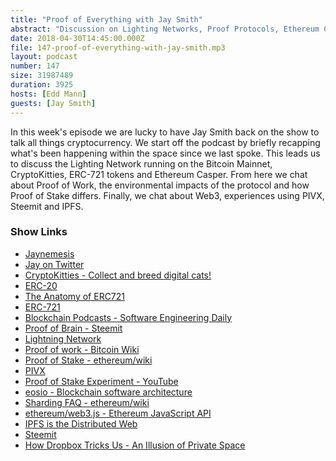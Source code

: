 ```yaml
---
title: "Proof of Everything with Jay Smith"
abstract: "Discussion on Lighting Networks, Proof Protocols, Ethereum Casper and IPFS"
date: 2018-04-30T14:45:00.000Z
file: 147-proof-of-everything-with-jay-smith.mp3
layout: podcast
number: 147
size: 31987489
duration: 3925
hosts: [Edd Mann]
guests: [Jay Smith]
---
```


In this week's episode we are lucky to have Jay Smith back on the show to talk all things cryptocurrency.
We start off the podcast by briefly recapping what's been happening within the space since we last spoke.
This leads us to discuss the Lighting Network running on the Bitcoin Mainnet, CryptoKitties, ERC-721 tokens and Ethereum Casper.
From here we chat about Proof of Work, the environmental impacts of the protocol and how Proof of Stake differs.
Finally, we chat about Web3, experiences using PIVX, Steemit and IPFS.

### Show Links

- [Jaynemesis](https://www.jaynemesis.com/)
- [Jay on Twitter](https://twitter.com/jaynemesis)
- [CryptoKitties - Collect and breed digital cats!](https://www.cryptokitties.co/)
- [ERC-20](https://en.wikipedia.org/wiki/ERC20)
- [The Anatomy of ERC721](https://medium.com/crypto-currently/the-anatomy-of-erc721-e9db77abfc24)
- [ERC-721](http://erc721.org/)
- [Blockchain Podcasts - Software Engineering Daily](https://softwareengineeringdaily.com/category/blockchain/)
- [Proof of Brain - Steemit](https://steemit.com/crypto/@darkflame/proof-of-brain)
- [Lightning Network](https://lightning.network/)
- [Proof of work - Bitcoin Wiki](https://en.bitcoin.it/wiki/Proof_of_work)
- [Proof of Stake - ethereum/wiki](https://github.com/ethereum/wiki/wiki/Proof-of-Stake-FAQ)
- [PIVX](https://pivx.org/)
- [Proof of Stake Experiment - YouTube](https://www.youtube.com/watch?v=575F5H7N3DE&list=PLMl88lQ2n6yJBTwPqeFk2dIHnIRSooQUa)
- [eosio - Blockchain software architecture](https://eos.io/)
- [Sharding FAQ - ethereum/wiki](https://github.com/ethereum/wiki/wiki/Sharding-FAQ)
- [ethereum/web3.js - Ethereum JavaScript API](https://github.com/ethereum/web3.js/)
- [IPFS is the Distributed Web](https://ipfs.io/)
- [Steemit](https://steemit.com/)
- [How Dropbox Tricks Us - An Illusion of Private Space](https://trendingthoughts.wordpress.com/2013/09/08/how-dropbox-tricks-us-an-illusion-of-private-space/)

